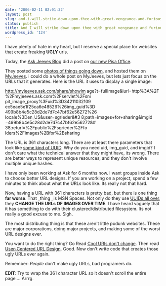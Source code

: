 ```yaml
---
date: '2006-02-11 02:01:32'
layout: post
slug: and-i-will-strike-down-upon-thee-with-great-vengeance-and-furious-anger
status: publish
title: And I will strike down upon thee with great vengeance and furious anger...
wordpress_id: '124'
---
```



I have plenty of hate in my heart, but I reserve a special place for websites that create freaking **UGLY** urls.



Today, the [Ask Jeeves Blog](http://blog.ask.com/) did a post on [our new Pisa Office](http://blog.ask.com/2006/02/learning_tower_.html).



They posted some [photos of things going down](http://myjeeves.ask.com/share/showImage?t=fullImage&iurl=http%3A%2F%2Fmyjeeves.ask.com%2Fservlet%2Fsnipit_image_proxy%3Fuid%3D34211032109ec5eae5e1f25ca6e48526%26img_guid%3D499b8b4e5c28d2de7d7c47bf62e56272%26locale%3Den_US&user=sgrieder&path=images+for+sharing&imgid=499b8b4e5c28d2de7d7c47bf62e56272&returl=%2Fpublic%2Fsgrieder%2Ffolders%2Fimages%2Bfor%2Bsharing), and hosted them on [MyJeeves](http://myjeeves.ask.com).  i could do a whole post on MyJeeves, but lets just focus on the URLs that it generates.  Here is the URL it uses to display a single image:



http://myjeeves.ask.com/share/showIm age?t=fullImage&iurl=http%3A%2F %2Fmyjeeves.ask.com%2Fservlet%2Fsni pit_image_proxy%3Fuid%3D34211032109 ec5eae5e1f25ca6e48526%26img_guid%3D 499b8b4e5c28d2de7d7c47bf62e56272%26 locale%3Den_US&user=sgrieder&#3 8;path=images+for+sharing&imgid =499b8b4e5c28d2de7d7c47bf62e56272&# 38;returl=%2Fpublic%2Fsgrieder%2Ffo lders%2Fimages%2Bfor%2Bsharing



The URL is 361 characters long.   There are at least there parameters that look like [some kind of UUID](http://en.wikipedia.org/wiki/UUID).  Why do you need uid, img_guid, and imgid?  I don't care what the technical answer that they might have, its wrong. There are better ways to represent unique resources, and they don't involve multiple unique hashes.



I have only been working at Ask for 6 months now. I want groups inside Ask to choose better URL designs. If you are working on a project, spend a few minutes to think about what the URLs look like. Its really not that hard.



Now, having a URL with 361 characters is pretty bad, but there is one thing **far worse**.  That _thing _is MSN Spaces.  Not only do they use [UUIDs all over](http://spaces.msn.com/chiefskipper/Blog/cns!A59D550BCED8263B!781.entry), they **CHANGE THE URLs OF IMAGES OVER TIME**.  I have heard vaguely that it has something to do with their clustered/distributed filesystem.  Its not really a good excuse to me. Sigh.



The most distributing thing is that these aren't little podunk websites.  These are major corporations, doing major projects, and making some of the worst URL designs ever.



You want to do the right thing?  Go Read [Cool URIs don't change](http://www.w3.org/Provider/Style/URI). Then read [User-Centered URL Design](http://www.adaptivepath.com/publications/essays/archives/000058.php). Good. Now don't write code that creates those ugly URLs ever again.



Remember: _People_ don't make ugly URLs, bad programers do.



**EDIT**: Try to wrap the 361 character URL so it doesn't scroll the entire page.... Arrrg.

